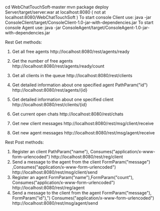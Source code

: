 cd WebChatTouchSoft-master
mvn package
deploy Server/target/server.war at localhost:8080 ( not at localhost:8080/WebChatTouchSoft )
To start console Client use:
java -jar ConsoleClient/target/ConsoleClient-1.0-jar-with-dependencies.jar
To start console Agent use:
java -jar ConsoleAgent/target/ConsoleAgent-1.0-jar-with-dependencies.jar

Rest
Get methods:

1) Get all free agents
http://localhost:8080/rest/agents/ready
2) Get the number of free agents
http://localhost:8080/rest/agents/ready/count
3) Get all clients in the queue
http://localhost:8080/rest/clients
4) Get detailed information about one specified agent PathParam("id")
http://localhost:8080/rest/agents/{id}
5) Get detailed information about one specified client
http://localhost:8080/rest/clients/{id}
6) Get current open chats
http://localhost:8080/rest/chats

7) Get new client messages
http://localhost:8080/rest/msg/client/receive
8) Get new agent messages
http://localhost:8080/rest/msg/agent/receive

Rest Post methods:

1) Register an client PathParam("name"), Consumes("application/x-www-form-urlencoded")
http://localhost:8080/rest/reg/client
2) Send a message to the agent from the client FormParam("message") ,Consumes("application/x-www-form-urlencoded")
http://localhost:8080/rest/msg/client/send
3) Register an agent FormParam("name"),FormParam("count"),  Consumes("application/x-www-form-urlencoded")
http://localhost:8080/rest/reg/agent
4) Send a message to the client from the agent 
FormParam("message"), FormParam("id"),")  Consumes("application/x-www-form-urlencoded")
http://localhost:8080/rest/msg/agent/send
